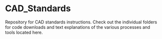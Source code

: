 # CAD_Standards
Repository for CAD standards instructions. Check out the individual folders for code downloads and text explanations of the various processes and tools located here.
